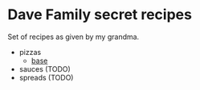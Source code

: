 # Dave Family secret recipes

Set of recipes as given by my grandma.

- pizzas
  - [base](./pizzas/base.md)
- sauces (TODO)
- spreads (TODO)
